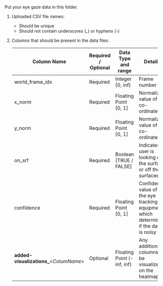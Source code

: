 Put your eye gaze data in this folder.

1. Uploaded CSV file names:
    - Should be unique
    - Should not contain underscores (_) or hyphens (-)

2. Columns that should be present in the data files:

    | Column Name                             | Required / Optional | Data Type and range       | Details                           |
    |-----------------------------------------|---------------------|---------------------------|-----------------------------------|
    | world_frame_idx                         | Required            | Integer [0, inf)          | Frame number                      |
    | x_norm                                  | Required            | Floating Point [0, 1]     | Normalized value of X co-ordinate |
    | y_norm                                  | Required            | Floating Point [0, 1]     | Normalized value of Y co-ordinate |
    | on_srf                                  | Required            | Boolean [TRUE / FALSE]    | Indicates if user is looking on the surface or off the surfacee |
    | confidence                              | Required            | Floating Point [0, 1]     | Confidence value of the eye tracking equipment which determines if the data is noisy |
    | **added-visualizations_**<_ColumName_>  | Optional            | Floating Point (-inf, inf)| Any additional columns to be visualized on the heatmap |
